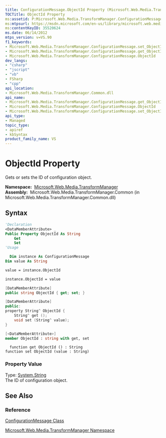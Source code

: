 ```yaml
---
title: ConfigurationMessage.ObjectId Property (Microsoft.Web.Media.TransformManager)
TOCTitle: ObjectId Property
ms:assetid: P:Microsoft.Web.Media.TransformManager.ConfigurationMessage.ObjectId
ms:mtpsurl: https://msdn.microsoft.com/en-us/library/microsoft.web.media.transformmanager.configurationmessage.objectid(v=VS.90)
ms:contentKeyID: 35520624
ms.date: 06/14/2012
mtps_version: v=VS.90
f1_keywords:
- Microsoft.Web.Media.TransformManager.ConfigurationMessage.set_ObjectId
- Microsoft.Web.Media.TransformManager.ConfigurationMessage.get_ObjectId
- Microsoft.Web.Media.TransformManager.ConfigurationMessage.ObjectId
dev_langs:
- "csharp"
- "jscript"
- "vb"
- FSharp
- "cpp"
api_location:
- Microsoft.Web.Media.TransformManager.Common.dll
api_name:
- Microsoft.Web.Media.TransformManager.ConfigurationMessage.get_ObjectId
- Microsoft.Web.Media.TransformManager.ConfigurationMessage.ObjectId
- Microsoft.Web.Media.TransformManager.ConfigurationMessage.set_ObjectId
api_type:
- Managed
topic_type:
- apiref
- kbSyntax
product_family_name: VS
---
```


# ObjectId Property

Gets or sets the ID of configuration object.

**Namespace:**  [Microsoft.Web.Media.TransformManager](microsoft-web-media-transformmanager-namespace.md)  
**Assembly:**  Microsoft.Web.Media.TransformManager.Common (in Microsoft.Web.Media.TransformManager.Common.dll)

## Syntax

```vb
'Declaration
<DataMemberAttribute> _
Public Property ObjectId As String
    Get
    Set
'Usage

  Dim instance As ConfigurationMessage
Dim value As String

value = instance.ObjectId

instance.ObjectId = value
```

```csharp
[DataMemberAttribute]
public string ObjectId { get; set; }
```

```cpp
[DataMemberAttribute]
public:
property String^ ObjectId {
    String^ get ();
    void set (String^ value);
}
```

``` fsharp
[<DataMemberAttribute>]
member ObjectId : string with get, set
```

```jscript
  function get ObjectId () : String
function set ObjectId (value : String)
```

### Property Value

Type: [System.String](https://msdn.microsoft.com/library/s1wwdcbf)  
The ID of configuration object.  

## See Also

### Reference

[ConfigurationMessage Class](configurationmessage-class-microsoft-web-media-transformmanager.md)

[Microsoft.Web.Media.TransformManager Namespace](microsoft-web-media-transformmanager-namespace.md)

